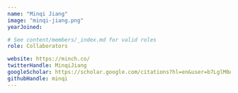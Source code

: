 ```yaml
---
name: "Minqi Jiang"
image: "minqi-jiang.png"
yearJoined:

# See content/members/_index.md for valid roles
role: Collaborators

website: https://minch.co/
twitterHandle: MinqiJiang
googleScholar: https://scholar.google.com/citations?hl=en&user=b7LglM0AAAAJ
githubHandle: minqi
---
```

